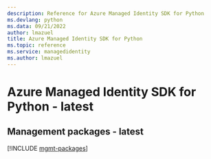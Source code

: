 ```yaml
---
description: Reference for Azure Managed Identity SDK for Python
ms.devlang: python
ms.data: 09/21/2022
author: lmazuel
title: Azure Managed Identity SDK for Python
ms.topic: reference
ms.service: managedidentity
ms.author: lmazuel
---
```

# Azure Managed Identity SDK for Python - latest

## Management packages - latest
[!INCLUDE [mgmt-packages](managed-identity-mgmt-index.md)]